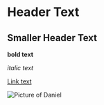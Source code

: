 # Header Text

## Smaller Header Text

**bold text**

*italic text*

[Link text](https://brockdsl.github.io/Making-a-Free-Webpage-with-GitHub-Pages/)

![Picture of Daniel](Daniel_Headshot_Library_Reduced.jpg)
